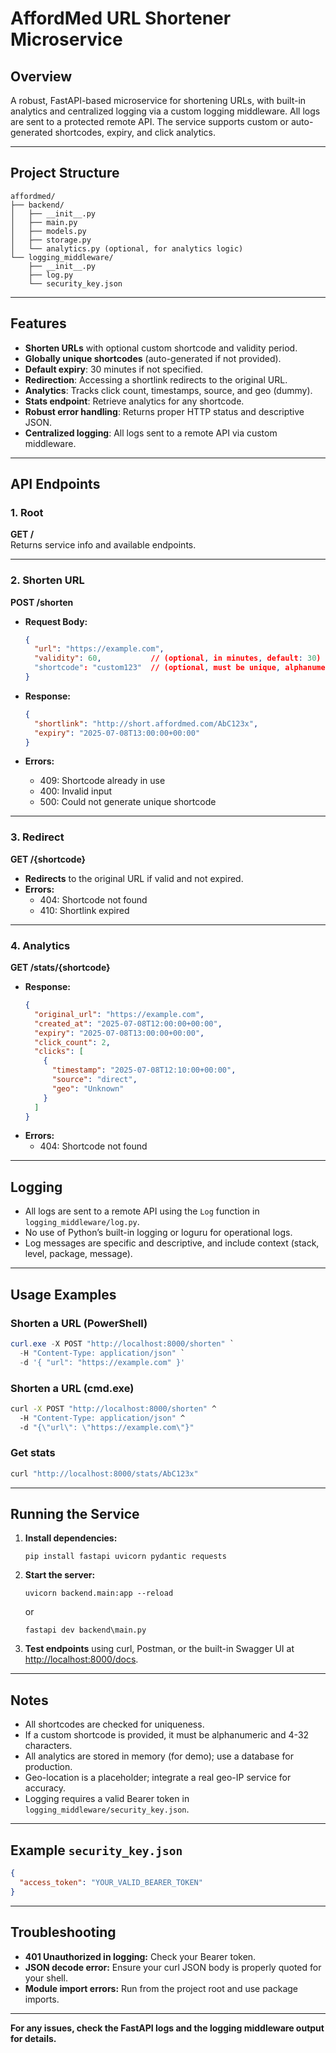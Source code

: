 # AffordMed URL Shortener Microservice

## Overview
A robust, FastAPI-based microservice for shortening URLs, with built-in analytics and centralized logging via a custom logging middleware. All logs are sent to a protected remote API. The service supports custom or auto-generated shortcodes, expiry, and click analytics.

---

## Project Structure

```
affordmed/
├── backend/
│   ├── __init__.py
│   ├── main.py
│   ├── models.py
│   ├── storage.py
│   └── analytics.py (optional, for analytics logic)
└── logging_middleware/
    ├── __init__.py
    ├── log.py
    └── security_key.json
```

---

## Features

- **Shorten URLs** with optional custom shortcode and validity period.
- **Globally unique shortcodes** (auto-generated if not provided).
- **Default expiry**: 30 minutes if not specified.
- **Redirection**: Accessing a shortlink redirects to the original URL.
- **Analytics**: Tracks click count, timestamps, source, and geo (dummy).
- **Stats endpoint**: Retrieve analytics for any shortcode.
- **Robust error handling**: Returns proper HTTP status and descriptive JSON.
- **Centralized logging**: All logs sent to a remote API via custom middleware.

---

## API Endpoints

### 1. Root

**GET /**  
Returns service info and available endpoints.

---

### 2. Shorten URL

**POST /shorten**

- **Request Body:**
  ```json
  {
    "url": "https://example.com",
    "validity": 60,           // (optional, in minutes, default: 30)
    "shortcode": "custom123"  // (optional, must be unique, alphanumeric 4-32 chars)
  }
  ```

- **Response:**
  ```json
  {
    "shortlink": "http://short.affordmed.com/AbC123x",
    "expiry": "2025-07-08T13:00:00+00:00"
  }
  ```

- **Errors:**
  - 409: Shortcode already in use
  - 400: Invalid input
  - 500: Could not generate unique shortcode

---

### 3. Redirect

**GET /{shortcode}**

- **Redirects** to the original URL if valid and not expired.
- **Errors:**
  - 404: Shortcode not found
  - 410: Shortlink expired

---

### 4. Analytics

**GET /stats/{shortcode}**

- **Response:**
  ```json
  {
    "original_url": "https://example.com",
    "created_at": "2025-07-08T12:00:00+00:00",
    "expiry": "2025-07-08T13:00:00+00:00",
    "click_count": 2,
    "clicks": [
      {
        "timestamp": "2025-07-08T12:10:00+00:00",
        "source": "direct",
        "geo": "Unknown"
      }
    ]
  }
  ```
- **Errors:**
  - 404: Shortcode not found

---

## Logging

- All logs are sent to a remote API using the `Log` function in `logging_middleware/log.py`.
- No use of Python’s built-in logging or loguru for operational logs.
- Log messages are specific and descriptive, and include context (stack, level, package, message).

---

## Usage Examples

### Shorten a URL (PowerShell)
```powershell
curl.exe -X POST "http://localhost:8000/shorten" `
  -H "Content-Type: application/json" `
  -d '{ "url": "https://example.com" }'
```

### Shorten a URL (cmd.exe)
```cmd
curl -X POST "http://localhost:8000/shorten" ^
  -H "Content-Type: application/json" ^
  -d "{\"url\": \"https://example.com\"}"
```

### Get stats
```sh
curl "http://localhost:8000/stats/AbC123x"
```

---

## Running the Service

1. **Install dependencies:**
   ```
   pip install fastapi uvicorn pydantic requests
   ```

2. **Start the server:**
   ```
   uvicorn backend.main:app --reload
   ```
   or
   ```
   fastapi dev backend\main.py
   ```

3. **Test endpoints** using curl, Postman, or the built-in Swagger UI at [http://localhost:8000/docs](http://localhost:8000/docs).

---

## Notes

- All shortcodes are checked for uniqueness.
- If a custom shortcode is provided, it must be alphanumeric and 4-32 characters.
- All analytics are stored in memory (for demo); use a database for production.
- Geo-location is a placeholder; integrate a real geo-IP service for accuracy.
- Logging requires a valid Bearer token in `logging_middleware/security_key.json`.

---

## Example `security_key.json`

```json
{
  "access_token": "YOUR_VALID_BEARER_TOKEN"
}
```

---

## Troubleshooting

- **401 Unauthorized in logging:** Check your Bearer token.
- **JSON decode error:** Ensure your curl JSON body is properly quoted for your shell.
- **Module import errors:** Run from the project root and use package imports.

---

**For any issues, check the FastAPI logs and the logging middleware output for details.**
